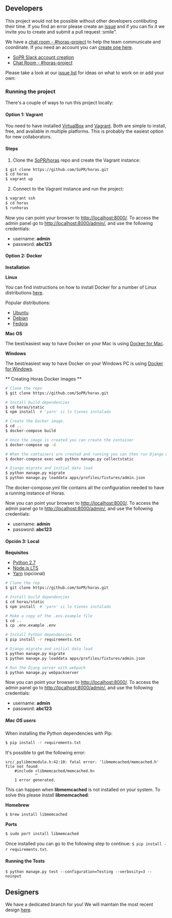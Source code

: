 ## Developers

This project would not be possible without other developers contibuting their time. If you find an error please create an [issue](https://github.com/SoPR/horas/issues) and if you can fix it we invite you to create and submit a pull request :smile".

We have a [chat room - #horas-project](https://startupsofpr.slack.com/messages/C4HAXGZL5) to help the team communicate and coordinate. If you need an account you can [create one here](https://bit.ly/sopr-slack).

* [SoPR Slack account creation](https://bit.ly/sopr-slack)
* [Chat Room - #horas-project](https://startupsofpr.slack.com/messages/C4HAXGZL5)

Please take a look at our [issue list](https://github.com/SoPR/horas/issues) for ideas on what to work on or add your own:

### Running the project

There's a couple of ways to run this project locally:

#### Option 1: Vagrant
You need to have installed [VirtualBox](https://www.virtualbox.org/) and [Vagrant](http://www.vagrantup.com/). Both are simple to install, free, and available in multiple platforms. This is probably the easiest option for new collaborators.

#### Steps

1. Clone the [SoPR/horas](https://github.com/SoPR/horas) repo and create the Vagrant instance:

```bash
$ git clone https://github.com/SoPR/horas.git
$ cd horas
$ vagrant up
```

2. Connect to the Vagrant instance and run the project:

```bash
$ vagrant ssh
$ cd horas
$ runhoras
```

Now you can point your browser to [http://localhost:8000/](http://localhost:8000/). To access the admin panel go to [http://localhost:8000/admin/](http://localhost:8000/admin/), and use the following credentials: 

* username: **admin**
* password: **abc123**


#### Option 2: Docker

**Installation**

**Linux**

You can find instructions on how to install Docker for a number of Linux distributions [here](https://docs.docker.com/engine/installation/#docker-editions).

Popular distributions:

- [Ubuntu](https://docs.docker.com/engine/installation/linux/ubuntu/)
- [Debian](https://docs.docker.com/engine/installation/linux/debian/)
- [Fedora](https://docs.docker.com/engine/installation/linux/fedora/)

**Mac OS**

The best/easiest way to have Docker on your Mac is using [Docker for Mac](https://www.docker.com/docker-mac).

**Windows**

The best/easiest way to have Docker on your Windows PC is using [Docker for Windows](https://www.docker.com/docker-windows).

** Creating Horas Docker images **

```bash
# Clone the repo
$ git clone https://github.com/SoPR/horas.git

# Install build dependencies
$ cd horas/static
$ npm install  # 'yarn' si lo tienes instalado

# Create the Docker image.
$ cd ..
$ docker-compose build

# Once the image is created you can create the container
$ docker-compose up -d

# When the containers are created and running you can then run Django manage commands
$ docker-compose exec web python manage.py collectstatic

# Django migrate and initial data load
$ python manage.py migrate
$ python manage.py loaddata apps/profiles/fixtures/admin.json
```

The docker-compose.yml file contains all the configuration needed to have a running instance of Horas.

Now you can point your browser to [http://localhost:8000/](http://localhost:8000/). To access the admin panel go to [http://localhost:8000/admin/](http://localhost:8000/admin/), and use the following credentials: 

* username: **admin**
* password: **abc123**

#### Opción 3: Local

**Requisitos**

- [Python 2.7](https://www.python.org/)
- [Node.js LTS](https://nodejs.org)
- [Yarn](https://yarnpkg.com) (opcional)

```bash
# Clone the rep
$ git clone https://github.com/SoPR/horas.git

# Install build dependencies
$ cd horas/static
$ npm install  # 'yarn' si lo tienes instalado

# Make a copy of the .env.example file
$ cd ..
$ cp .env.example .env

# Install Python dependencies
$ pip install -r requirements.txt

# Django migrate and initial data load
$ python manage.py migrate
$ python manage.py loaddata apps/profiles/fixtures/admin.json

# Run the Djang server with webpack
$ python manage.py webpackserver
```

Now you can point your browser to [http://localhost:8000/](http://localhost:8000/). To access the admin panel go to [http://localhost:8000/admin/](http://localhost:8000/admin/), and use the following credentials: 

* username: **admin**
* password: **abc123**

##### Mac OS users
When installing the Python dependencies with Pip:

```bash
$ pip install -r requirements.txt
```

It's possible to get the following error:

```
src/_pylibmcmodule.h:42:10: fatal error: 'libmemcached/memcached.h' file not found
    #include <libmemcached/memcached.h>
             ^
    1 error generated.
```

This can happen when __libmemcached__ is not installed on your system. To solve this please install __libmemcached__:

__Homebrew__

```bash
$ brew install libmemcached
```

__Ports__

```bash
$ sudo port install libmemcached
```

Once installed you can go to the following step to continue: `$ pip install -r requirements.txt`.

#### Running the Tests
```
$ python manage.py test --configuration=Testing --verbosity=3 --noinput
```

## Designers

We have a dedicated branch for you! We will maintain the most recent design [here](https://github.com/SoPR/horas/tree/design).